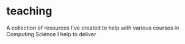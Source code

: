 # teaching
A collection of resources I've created to help with various courses in Computing Science I help to deliver
